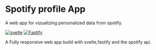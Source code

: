  # Spotify profile  App
 
 A web app for vizualizing  personalized data from spotify.

 [![svelte](https://img.shields.io/badge/svelte-3.38.2-61dafb)](https://svelte.dev/)
[![Fastify](https://img.shields.io/badge/fastify-3.15.1-61dafb)](https://www.fastify.io/)

 A Fully responsive web app build with svelte,fastify and the spotify api.